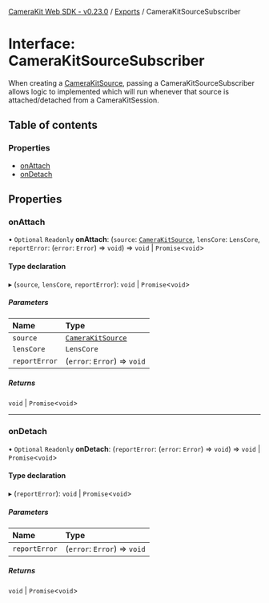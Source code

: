 [CameraKit Web SDK - v0.23.0](../README.md) / [Exports](../modules.md) / CameraKitSourceSubscriber

# Interface: CameraKitSourceSubscriber

When creating a [CameraKitSource](../classes/CameraKitSource.md), passing a CameraKitSourceSubscriber allows logic to implemented which will
run whenever that source is attached/detached from a CameraKitSession.

## Table of contents

### Properties

- [onAttach](CameraKitSourceSubscriber.md#onattach)
- [onDetach](CameraKitSourceSubscriber.md#ondetach)

## Properties

### onAttach

• `Optional` `Readonly` **onAttach**: (`source`: [`CameraKitSource`](../classes/CameraKitSource.md), `lensCore`: `LensCore`, `reportError`: (`error`: `Error`) => `void`) => `void` \| `Promise`\<`void`\>

#### Type declaration

▸ (`source`, `lensCore`, `reportError`): `void` \| `Promise`\<`void`\>

##### Parameters

| Name | Type |
| :------ | :------ |
| `source` | [`CameraKitSource`](../classes/CameraKitSource.md) |
| `lensCore` | `LensCore` |
| `reportError` | (`error`: `Error`) => `void` |

##### Returns

`void` \| `Promise`\<`void`\>

___

### onDetach

• `Optional` `Readonly` **onDetach**: (`reportError`: (`error`: `Error`) => `void`) => `void` \| `Promise`\<`void`\>

#### Type declaration

▸ (`reportError`): `void` \| `Promise`\<`void`\>

##### Parameters

| Name | Type |
| :------ | :------ |
| `reportError` | (`error`: `Error`) => `void` |

##### Returns

`void` \| `Promise`\<`void`\>
